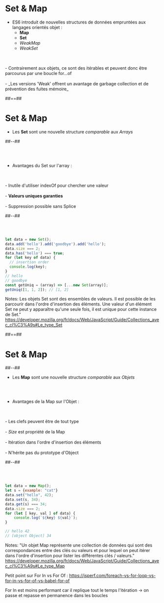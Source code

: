 <!-- .slide -->

# Set & Map

- ES6 introduit de nouvelles structures de données empruntées aux langages orientés objet :
    - **Map**
    - **Set**
    - *WeakMap*
    - *WeakSet*
<br />
<br />
- Contrairement aux objets, ce sont des itérables et peuvent donc être parcourus par une boucle for...of
<br />
<br />
- _Les versions 'Weak' offrent un avantage de garbage collection et de prévention des fuites mémoire_
<!-- .element: class="list-fragment" -->

##==##

<!-- .slide: class="two-column-layout" -->

# Set & Map

- Les **Set** sont une nouvelle structure _comparable_ aux _Arrays_

##--##

<!-- .slide: class="with-code" -->

<br/>
<br/>

- Avantages du Set sur l'array :
<br/>
<br/>
  - Inutile d'utiliser indexOf pour chercher une valeur
  <br/>
  <br/>
  - <strong>Valeurs uniques garanties</strong>
  <br/>
  <br/>
  - Suppression possible sans Splice

##--##

<!-- .slide: class="with-code" -->

<br/>
<br/>

```javascript
let data = new Set();
data.add('hello').add('goodbye').add('hello');
data.size === 2;
data.has('hello') === true;
for (let key of data) {
  // insertion order
  console.log(key);
}
// hello
// goodbye
const getUniq = (array) => [...new Set(array)];
getUniq([1, 1, 2]); // [1, 2]
```
<!-- .element: class="fragment" -->

Notes:
Les objets Set sont des ensembles de valeurs. Il est possible de les parcourir dans l'ordre d'insertion des éléments.
Une valeur d'un élément Set ne peut y apparaître qu'une seule fois, il est unique pour cette instance de Set."
https://developer.mozilla.org/fr/docs/Web/JavaScript/Guide/Collections_avec_cl%C3%A9s#Le_type_Set

##==##

<!-- .slide: class="two-column-layout" -->

# Set & Map

##--##

- Les **Map** sont une nouvelle structure _comparable_ aux _Objets_

<!-- .slide: class="with-code" -->

<br/>
<br/>

- Avantages de la Map sur l'Objet :
<br/>
<br/>
  - Les clefs peuvent être de tout type
  <br/>
  <br/>
  - <em>Size</em> est propriété de la Map
  <br/>
  <br/>
  - Itération dans l'ordre d'insertion des éléments
  <br/>
  <br/>
  - N'hérite pas du prototype d'Object

##--##

<!-- .slide: class="with-code" -->

<br/>
<br/>

```javascript
let data = new Map();
let s = {example: "cat"}
data.set("hello", 42);
data.set(s, 34);
data.get(s) === 34;
data.size === 2;
for (let [ key, val ] of data) { 
    console.log(`${key} ${val}`);
}

// hello 42
// [object Object] 34
```
<!-- .element: class="fragment" -->

Notes:
"Un objet Map représente une collection de données qui sont des correspondances entre des clés ou valeurs et pour lequel on peut itérer dans l'ordre d'insertion pour lister les différentes clés / valeurs."
https://developer.mozilla.org/fr/docs/Web/JavaScript/Guide/Collections_avec_cl%C3%A9s#Le_type_Map

Petit point sur For In vs For Of :
https://jsperf.com/foreach-vs-for-loop-vs-for-in-vs-for-of-vs-babel-for-of

For In est moins performant car il replique tout le temps l'itération -> on passe et repasse en permanence dans les boucles
